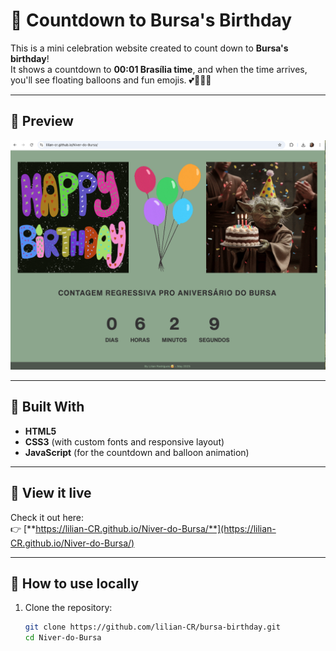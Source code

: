 # 🎉 Countdown to Bursa's Birthday

This is a mini celebration website created to count down to **Bursa's birthday**!  
It shows a countdown to **00:01 Brasília time**, and when the time arrives, you'll see floating balloons and fun emojis. 💕🥳🎉🎂

---

## 📸 Preview

![Preview of the site](preview.png)

---

## 🌟 Built With

- **HTML5**
- **CSS3** (with custom fonts and responsive layout)
- **JavaScript** (for the countdown and balloon animation)

---

## 🚀 View it live

Check it out here:  
👉 [**https://lilian-CR.github.io/Niver-do-Bursa/**](https://lilian-CR.github.io/Niver-do-Bursa/)  

---

## 🧩 How to use locally

1. Clone the repository:
   ```bash
   git clone https://github.com/lilian-CR/bursa-birthday.git
   cd Niver-do-Bursa
